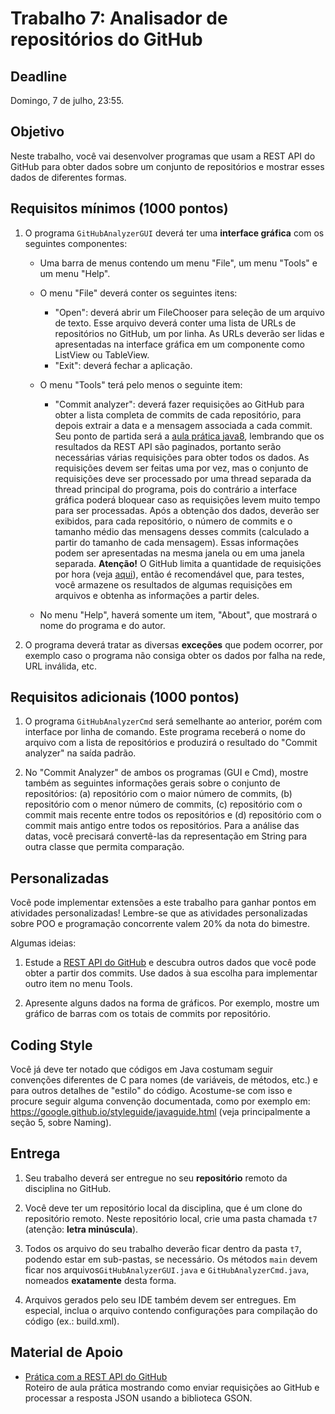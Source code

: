 # Trabalho 7: Analisador de repositórios do GitHub

## Deadline

Domingo, 7 de julho, 23:55.

## Objetivo

Neste trabalho, você vai desenvolver programas que usam a REST API do GitHub para obter dados sobre um conjunto de repositórios e mostrar esses dados de diferentes formas.

## Requisitos mínimos (1000 pontos)

1. O programa `GitHubAnalyzerGUI` deverá ter uma **interface gráfica** com os seguintes componentes: 

   - Uma barra de menus contendo um menu "File", um menu "Tools" e um menu "Help". 

   - O menu "File" deverá conter os seguintes itens: 
     - "Open": deverá abrir um FileChooser para seleção de um arquivo de texto. Esse arquivo deverá conter uma lista de URLs de repositórios no GitHub, um por linha. As URLs deverão ser lidas e apresentadas na interface gráfica em um componente como ListView ou TableView.
     - "Exit": deverá fechar a aplicação. 

   - O menu "Tools" terá pelo menos o seguinte item:
     - "Commit analyzer": deverá fazer requisições ao GitHub para obter a lista completa de commits de cada repositório, para depois extrair a data e a mensagem associada a cada commit. Seu ponto de partida será a [aula prática java8](../../praticas/oo/java8), lembrando que os resultados da REST API são paginados, portanto serão necessárias várias requisições para obter todos os dados. As requisições devem ser feitas uma por vez, mas o conjunto de requisições deve ser processado por uma thread separada da thread principal do programa, pois do contrário a interface gráfica poderá bloquear caso as requisições levem muito tempo para ser processadas. Após a obtenção dos dados, deverão ser exibidos, para cada repositório, o número de commits e o tamanho médio das mensagens desses commits (calculado a partir do tamanho de cada mensagem). Essas informações podem ser apresentadas na mesma janela ou em uma janela separada. **Atenção!** O GitHub limita a quantidade de requisições por hora (veja [aqui](https://developer.github.com/v3/#rate-limiting)), então é recomendável que, para testes, você armazene os resultados de algumas requisições em arquivos e obtenha as informações a partir deles.

    - No menu "Help", haverá somente um item, "About", que mostrará o nome do programa e do autor.


2. O programa deverá tratar as diversas **exceções** que podem ocorrer, por exemplo caso o programa não consiga obter os dados por falha na rede, URL inválida, etc.


## Requisitos adicionais (1000 pontos)


1. O programa `GitHubAnalyzerCmd` será semelhante ao anterior, porém com interface por linha de comando. Este programa receberá o nome do arquivo com a lista de repositórios e produzirá o resultado do "Commit analyzer" na saída padrão.

2. No "Commit Analyzer" de ambos os programas (GUI e Cmd), mostre também as seguintes informações gerais sobre o conjunto de repositórios: (a) repositório com o maior número de commits, (b) repositório com o menor número de commits, (c) repositório com o commit mais recente entre todos os repositórios e (d) repositório com o commit mais antigo entre todos os repositórios. Para a análise das datas, você precisará convertê-las da representação em String para outra classe que permita comparação.

## Personalizadas


Você pode implementar extensões a este trabalho para ganhar pontos em atividades personalizadas! Lembre-se que as atividades personalizadas sobre POO e programação concorrente valem 20% da nota do bimestre.

Algumas ideias:

1. Estude a [REST API do GitHub](https://developer.github.com/v3/repos/commits/) e descubra outros dados que você pode obter a partir dos commits. Use dados à sua escolha para implementar outro item no menu Tools.

2. Apresente alguns dados na forma de gráficos. Por exemplo, mostre um gráfico de barras com os totais de commits por repositório.



## Coding Style

Você já deve ter notado que códigos em Java costumam seguir convenções diferentes de C para nomes (de variáveis, de métodos, etc.) e para outros detalhes de "estilo" do código. Acostume-se com isso e procure seguir alguma convenção documentada, como por exemplo em: https://google.github.io/styleguide/javaguide.html (veja principalmente a seção 5, sobre Naming).

## Entrega

 1. Seu trabalho deverá ser entregue no seu **repositório** remoto da disciplina no GitHub. 

 2. Você deve ter um repositório local da disciplina, que é um clone do repositório remoto. Neste repositório local, crie uma pasta chamada `t7` (atenção: **letra minúscula**).

 3. Todos os arquivo do seu trabalho deverão ficar dentro da pasta `t7`, podendo estar em sub-pastas, se necessário. Os métodos `main` devem ficar nos arquivos`GitHubAnalyzerGUI.java` e `GitHubAnalyzerCmd.java`, nomeados **exatamente** desta forma. 

 4. Arquivos gerados pelo seu IDE também devem ser entregues. Em especial, inclua o arquivo contendo configurações para compilação do código (ex.: build.xml). 



## Material de Apoio

- [Prática com a REST API do GitHub](../../praticas/oo/java8)  
  Roteiro de aula prática mostrando como enviar requisições ao GitHub e processar a resposta JSON usando a biblioteca GSON.
  
  
